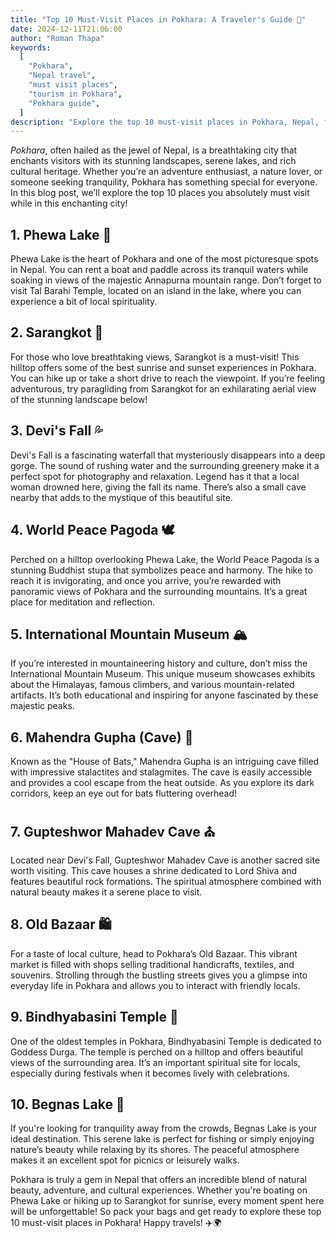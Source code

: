 ```yaml
---
title: "Top 10 Must-Visit Places in Pokhara: A Traveler's Guide 🌄"
date: 2024-12-11T21:06:00
author: "Roman Thapa"
keywords:
  [
    "Pokhara",
    "Nepal travel",
    "must visit places",
    "tourism in Pokhara",
    "Pokhara guide",
  ]
description: "Explore the top 10 must-visit places in Pokhara, Nepal, from serene lakes to breathtaking viewpoints, cultural sites, and adventure hotspots."
---
```


_Pokhara_, often hailed as the jewel of Nepal, is a breathtaking city that enchants visitors with its stunning landscapes, serene lakes, and rich cultural heritage. Whether you’re an adventure enthusiast, a nature lover, or someone seeking tranquility, Pokhara has something special for everyone. In this blog post, we’ll explore the top 10 places you absolutely must visit while in this enchanting city!

## 1. Phewa Lake 🌊

Phewa Lake is the heart of Pokhara and one of the most picturesque spots in Nepal. You can rent a boat and paddle across its tranquil waters while soaking in views of the majestic Annapurna mountain range. Don’t forget to visit Tal Barahi Temple, located on an island in the lake, where you can experience a bit of local spirituality.

## 2. Sarangkot 🌄

For those who love breathtaking views, Sarangkot is a must-visit! This hilltop offers some of the best sunrise and sunset experiences in Pokhara. You can hike up or take a short drive to reach the viewpoint. If you’re feeling adventurous, try paragliding from Sarangkot for an exhilarating aerial view of the stunning landscape below!

## 3. Devi's Fall 💦

Devi's Fall is a fascinating waterfall that mysteriously disappears into a deep gorge. The sound of rushing water and the surrounding greenery make it a perfect spot for photography and relaxation. Legend has it that a local woman drowned here, giving the fall its name. There’s also a small cave nearby that adds to the mystique of this beautiful site.

## 4. World Peace Pagoda 🕊️

Perched on a hilltop overlooking Phewa Lake, the World Peace Pagoda is a stunning Buddhist stupa that symbolizes peace and harmony. The hike to reach it is invigorating, and once you arrive, you’re rewarded with panoramic views of Pokhara and the surrounding mountains. It’s a great place for meditation and reflection.

## 5. International Mountain Museum 🏔️

If you’re interested in mountaineering history and culture, don’t miss the International Mountain Museum. This unique museum showcases exhibits about the Himalayas, famous climbers, and various mountain-related artifacts. It’s both educational and inspiring for anyone fascinated by these majestic peaks.

## 6. Mahendra Gupha (Cave) 🦇

Known as the "House of Bats," Mahendra Gupha is an intriguing cave filled with impressive stalactites and stalagmites. The cave is easily accessible and provides a cool escape from the heat outside. As you explore its dark corridors, keep an eye out for bats fluttering overhead!

## 7. Gupteshwor Mahadev Cave ⛪

Located near Devi's Fall, Gupteshwor Mahadev Cave is another sacred site worth visiting. This cave houses a shrine dedicated to Lord Shiva and features beautiful rock formations. The spiritual atmosphere combined with natural beauty makes it a serene place to visit.

## 8. Old Bazaar 🛍️

For a taste of local culture, head to Pokhara’s Old Bazaar. This vibrant market is filled with shops selling traditional handicrafts, textiles, and souvenirs. Strolling through the bustling streets gives you a glimpse into everyday life in Pokhara and allows you to interact with friendly locals.

## 9. Bindhyabasini Temple 🙏

One of the oldest temples in Pokhara, Bindhyabasini Temple is dedicated to Goddess Durga. The temple is perched on a hilltop and offers beautiful views of the surrounding area. It’s an important spiritual site for locals, especially during festivals when it becomes lively with celebrations.

## 10. Begnas Lake 🌅

If you're looking for tranquility away from the crowds, Begnas Lake is your ideal destination. This serene lake is perfect for fishing or simply enjoying nature’s beauty while relaxing by its shores. The peaceful atmosphere makes it an excellent spot for picnics or leisurely walks.

Pokhara is truly a gem in Nepal that offers an incredible blend of natural beauty, adventure, and cultural experiences. Whether you're boating on Phewa Lake or hiking up to Sarangkot for sunrise, every moment spent here will be unforgettable! So pack your bags and get ready to explore these top 10 must-visit places in Pokhara! Happy travels! ✈️🌍

